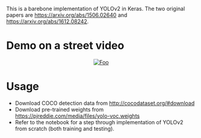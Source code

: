 This is a barebone implementation of YOLOv2 in Keras. The two original papers are https://arxiv.org/abs/1506.02640 and https://arxiv.org/abs/1612.08242.

# Demo on a street video

<a href="https://www.youtube.com/watch?v=oYCaILZxEWM" rel="some text"><p align="center">![Foo](https://j.gifs.com/oY3zDB.gif)</p></a>

# Usage

+ Download COCO detection data from http://cocodataset.org/#download
+ Download pre-trained weights from https://pjreddie.com/media/files/yolo-voc.weights
+ Refer to the notebook for a step through implementation of YOLOv2 from scratch (both training and testing).
